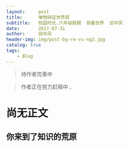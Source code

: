 ```yaml
---
layout:     post
title:      唯物辩证世界观
subtitle:   校园时光.六年级假期  我看世界  邱华凤
date:       2017-07-31
author:     邱华凤
header-img: img/post-bg-re-vs-ng2.jpg
catalog: true
tags:
    - Blog
---
```


> 待作者完善中

> 作者正在努力赶稿中...
> 
>

#  尚无正文
##  你来到了知识的荒原
<bgsound src=mus-dida.mp3 loop="-1">
<audio controls="controls" hidden="hidden" autoplay="autoplay" loop="loop">
  <source src="mus-dida.ogg" type="audio/ogg" />
  <source src="mus-dida.mp3" type="audio/mpeg" />
</audio>
